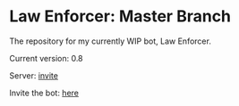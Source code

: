 # Law Enforcer: Master Branch
The repository for my currently WIP bot, Law Enforcer.

Current version: 0.8

Server: [invite](https://discord.gg/PVTBgK6)

Invite the bot: [here](https://discordapp.com/api/oauth2/authorize?client_id=696124534679535728&permissions=268561591&scope=bot)
